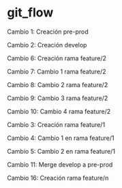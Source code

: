 # git_flow
Cambio 1: Creación pre-prod

Cambio 2: Creación develop


Cambio 6: Creación rama feature/2 

Cambio 7: Cambio 1 rama feature/2 

Cambio 8: Cambio 2 rama feature/2 

Cambio 9: Cambio 3 rama feature/2 

Cambio 10: Cambio 4 rama feature/2

Cambio 3: Creación rama feature/1

Cambio 4: Cambio 1 en rama feature/1

Cambio 5: Cambio 2 en rama feature/1

Cambio 11: Merge develop a pre-prod

Cambio 16: Creación rama feature/n
